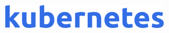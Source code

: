 <h1 class="title" style="display:none">Kubernetes</h1>

<img src="media\images\kubernetes.png" alt="Kubernetes" style="margin: 15px 0px;
                                                                            background: none;
                                                                            border: 0;
                                                                            box-shadow: none;">